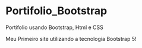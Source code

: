 # Portifolio_Bootstrap
Portifolio usando Bootstrap, Html e CSS

Meu Primeiro site utilizando a tecnologia Bootstrap 5!